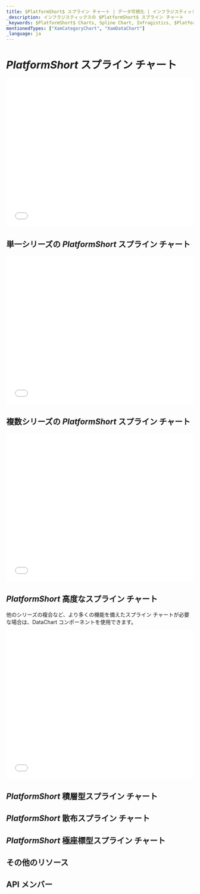 ```yaml
---
title: $PlatformShort$ スプライン チャート | データ可視化 | インフラジスティックス
_description: インフラジスティックスの $PlatformShort$ スプライン チャート
_keywords: $PlatformShort$ Charts, Spline Chart, Infragistics, $PlatformShort$ チャート, スプライン チャート, インフラジスティックス
mentionedTypes: ["XamCategoryChart", "XamDataChart"]
_language: ja
---
```

# $PlatformShort$ スプライン チャート

<div class="sample-container loading" style="height: 400px">
    <iframe id="cc-chart-with-legend" src='{environment:dvDemosBaseUrl}/charts/category-chart-spline-with-legend' width="100%" height="100%" seamless frameBorder="0" onload="onXPlatSampleIframeContentLoaded(this);" alt="凡例付きの $PlatformShort$ スプライン チャート"></iframe>
</div>

<div class="divider--half"></div>

## 単一シリーズの $PlatformShort$ スプライン チャート

<div class="sample-container loading" style="height: 400px">
    <iframe id="cc-chart-with-legend" src='{environment:dvDemosBaseUrl}/charts/category-chart-spline-single-source' width="100%" height="100%" seamless frameBorder="0" onload="onXPlatSampleIframeContentLoaded(this);" alt="単一シリーズの $PlatformShort$ スプライン チャート"></iframe>
</div>

<div class="divider--half"></div>

## 複数シリーズの $PlatformShort$ スプライン チャート

<div class="sample-container loading" style="height: 400px">
    <iframe id="cc-chart-with-legend" src='{environment:dvDemosBaseUrl}/charts/category-chart-spline-multiple-sources' width="100%" height="100%" seamless frameBorder="0" onload="onXPlatSampleIframeContentLoaded(this);" alt="複数シリーズの $PlatformShort$ スプライン チャート"></iframe>
</div>

<div class="divider--half"></div>

## $PlatformShort$ 高度なスプライン チャート

他のシリーズの複合など、より多くの機能を備えたスプライン チャートが必要な場合は、DataChart コンポーネントを使用できます。

<div class="sample-container loading" style="height: 400px">
    <iframe id="cc-chart-with-legend" src='{environment:dvDemosBaseUrl}/charts/category-chart-spline-styling' width="100%" height="100%" seamless frameBorder="0" onload="onXPlatSampleIframeContentLoaded(this);" alt="$PlatformShort$ スプライン チャートのスタイル設定"></iframe>
</div>

<div class="divider--half"></div>

## $PlatformShort$ 積層型スプライン チャート

<!-- TODO copy and combine content (code snippets, description) from these topics:
	data-chart-type-stacked-spline-series.md
    data-chart-type-stacked-100-spline-series.md
-->

## $PlatformShort$ 散布スプライン チャート

<!-- TODO copy and combine content (code snippets, description) from these topics:
	data-chart-type-scatter-spline-series.md
-->

## $PlatformShort$ 極座標型スプライン チャート

<!-- TODO copy and combine content (code snippets, description) from these topics:
	data-chart-type-polar-spline-series.md
-->

## その他のリソース
<!-- TODO list topic links related to this topic -->

## API メンバー
<!-- TODO list API links used in this topic -->
